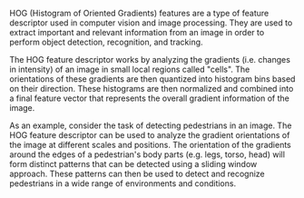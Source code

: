 HOG (Histogram of Oriented Gradients) features are a type of feature descriptor used in computer vision and image processing. They are used to extract important and relevant information from an image in order to perform object detection, recognition, and tracking.

The HOG feature descriptor works by analyzing the gradients (i.e. changes in intensity) of an image in small local regions called "cells". The orientations of these gradients are then quantized into histogram bins based on their direction. These histograms are then normalized and combined into a final feature vector that represents the overall gradient information of the image.

As an example, consider the task of detecting pedestrians in an image. The HOG feature descriptor can be used to analyze the gradient orientations of the image at different scales and positions. The orientation of the gradients around the edges of a pedestrian's body parts (e.g. legs, torso, head) will form distinct patterns that can be detected using a sliding window approach. These patterns can then be used to detect and recognize pedestrians in a wide range of environments and conditions.